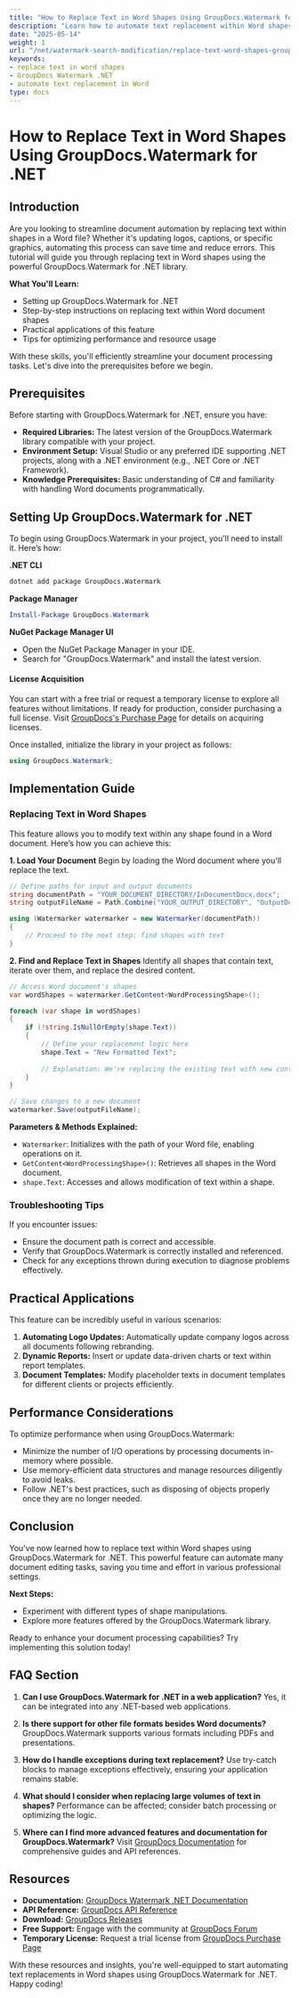 ```yaml
---
title: "How to Replace Text in Word Shapes Using GroupDocs.Watermark for .NET"
description: "Learn how to automate text replacement within Word shapes using GroupDocs.Watermark for .NET. Streamline document editing and enhance your workflow with our step-by-step guide."
date: "2025-05-14"
weight: 1
url: "/net/watermark-search-modification/replace-text-word-shapes-groupdocs-watermark-net/"
keywords:
- replace text in word shapes
- GroupDocs Watermark .NET
- automate text replacement in Word
type: docs
---
```

# How to Replace Text in Word Shapes Using GroupDocs.Watermark for .NET

## Introduction

Are you looking to streamline document automation by replacing text within shapes in a Word file? Whether it's updating logos, captions, or specific graphics, automating this process can save time and reduce errors. This tutorial will guide you through replacing text in Word shapes using the powerful GroupDocs.Watermark for .NET library.

**What You'll Learn:**
- Setting up GroupDocs.Watermark for .NET
- Step-by-step instructions on replacing text within Word document shapes
- Practical applications of this feature
- Tips for optimizing performance and resource usage

With these skills, you'll efficiently streamline your document processing tasks. Let's dive into the prerequisites before we begin.

## Prerequisites

Before starting with GroupDocs.Watermark for .NET, ensure you have:

- **Required Libraries:** The latest version of the GroupDocs.Watermark library compatible with your project.
- **Environment Setup:** Visual Studio or any preferred IDE supporting .NET projects, along with a .NET environment (e.g., .NET Core or .NET Framework).
- **Knowledge Prerequisites:** Basic understanding of C# and familiarity with handling Word documents programmatically.

## Setting Up GroupDocs.Watermark for .NET

To begin using GroupDocs.Watermark in your project, you'll need to install it. Here’s how:

**.NET CLI**
```bash
dotnet add package GroupDocs.Watermark
```

**Package Manager**
```powershell
Install-Package GroupDocs.Watermark
```

**NuGet Package Manager UI**
- Open the NuGet Package Manager in your IDE.
- Search for "GroupDocs.Watermark" and install the latest version.

#### License Acquisition
You can start with a free trial or request a temporary license to explore all features without limitations. If ready for production, consider purchasing a full license. Visit [GroupDocs's Purchase Page](https://purchase.groupdocs.com/temporary-license/) for details on acquiring licenses.

Once installed, initialize the library in your project as follows:
```csharp
using GroupDocs.Watermark;
```

## Implementation Guide

### Replacing Text in Word Shapes

This feature allows you to modify text within any shape found in a Word document. Here’s how you can achieve this:

**1. Load Your Document**
Begin by loading the Word document where you'll replace the text.
```csharp
// Define paths for input and output documents
string documentPath = "YOUR_DOCUMENT_DIRECTORY/InDocumentDocx.docx";
string outputFileName = Path.Combine("YOUR_OUTPUT_DIRECTORY", "OutputDocx.docx");

using (Watermarker watermarker = new Watermarker(documentPath))
{
    // Proceed to the next step: find shapes with text
}
```

**2. Find and Replace Text in Shapes**
Identify all shapes that contain text, iterate over them, and replace the desired content.
```csharp
// Access Word document's shapes
var wordShapes = watermarker.GetContent<WordProcessingShape>();

foreach (var shape in wordShapes)
{
    if (!string.IsNullOrEmpty(shape.Text))
    {
        // Define your replacement logic here
        shape.Text = "New Formatted Text";
        
        // Explanation: We're replacing the existing text with new content within each shape.
    }
}

// Save changes to a new document
watermarker.Save(outputFileName);
```

**Parameters & Methods Explained:**
- `Watermarker`: Initializes with the path of your Word file, enabling operations on it.
- `GetContent<WordProcessingShape>()`: Retrieves all shapes in the Word document.
- `shape.Text`: Accesses and allows modification of text within a shape.

### Troubleshooting Tips

If you encounter issues:
- Ensure the document path is correct and accessible.
- Verify that GroupDocs.Watermark is correctly installed and referenced.
- Check for any exceptions thrown during execution to diagnose problems effectively.

## Practical Applications

This feature can be incredibly useful in various scenarios:
1. **Automating Logo Updates:** Automatically update company logos across all documents following rebranding.
2. **Dynamic Reports:** Insert or update data-driven charts or text within report templates.
3. **Document Templates:** Modify placeholder texts in document templates for different clients or projects efficiently.

## Performance Considerations

To optimize performance when using GroupDocs.Watermark:
- Minimize the number of I/O operations by processing documents in-memory where possible.
- Use memory-efficient data structures and manage resources diligently to avoid leaks.
- Follow .NET's best practices, such as disposing of objects properly once they are no longer needed.

## Conclusion

You've now learned how to replace text within Word shapes using GroupDocs.Watermark for .NET. This powerful feature can automate many document editing tasks, saving you time and effort in various professional settings.

**Next Steps:**
- Experiment with different types of shape manipulations.
- Explore more features offered by the GroupDocs.Watermark library.

Ready to enhance your document processing capabilities? Try implementing this solution today!

## FAQ Section

1. **Can I use GroupDocs.Watermark for .NET in a web application?**
   Yes, it can be integrated into any .NET-based web applications.

2. **Is there support for other file formats besides Word documents?**
   GroupDocs.Watermark supports various formats including PDFs and presentations.

3. **How do I handle exceptions during text replacement?**
   Use try-catch blocks to manage exceptions effectively, ensuring your application remains stable.

4. **What should I consider when replacing large volumes of text in shapes?**
   Performance can be affected; consider batch processing or optimizing the logic.

5. **Where can I find more advanced features and documentation for GroupDocs.Watermark?**
   Visit [GroupDocs Documentation](https://docs.groupdocs.com/watermark/net/) for comprehensive guides and API references.

## Resources

- **Documentation:** [GroupDocs Watermark .NET Documentation](https://docs.groupdocs.com/watermark/net/)
- **API Reference:** [GroupDocs API Reference](https://reference.groupdocs.com/watermark/net)
- **Download:** [GroupDocs Releases](https://releases.groupdocs.com/watermark/net/)
- **Free Support:** Engage with the community at [GroupDocs Forum](https://forum.groupdocs.com/c/watermark/10)
- **Temporary License:** Request a trial license from [GroupDocs Purchase Page](https://purchase.groupdocs.com/temporary-license/)

With these resources and insights, you're well-equipped to start automating text replacements in Word shapes using GroupDocs.Watermark for .NET. Happy coding!
